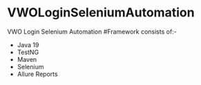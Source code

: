 # VWOLoginSeleniumAutomation
VWO Login Selenium Automation
#Framework consists of:-

- Java 19
- TestNG
- Maven
- Selenium
- Allure Reports
